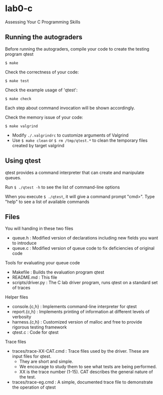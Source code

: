 # lab0-c
Assessing Your C Programming Skills

## Running the autograders

Before running the autograders, compile your code to create the testing program qtest
```shell
$ make
```

Check the correctness of your code:
```shell
$ make test
```

Check the example usage of 'qtest':
```shell
$ make check
```
Each step about command invocation will be shown accordingly.

Check the memory issue of your code:
```shell
$ make valgrind
```

* Modify `./.valgrindrc` to customize arguments of Valgrind
* Use `$ make clean` or `$ rm /tmp/qtest.*` to clean the temporary files created by target valgrind

## Using qtest

qtest provides a command interpreter that can create and manipulate queues.

Run `$ ./qtest -h` to see the list of command-line options

When you execute `$ ./qtest`, it will give a command prompt "cmd>".  Type
"help" to see a list of available commands

## Files

You will handing in these two files
* queue.h : Modified version of declarations including new fields you want to introduce
* queue.c : Modified version of queue code to fix deficiencies of original code

Tools for evaluating your queue code
* Makefile : Builds the evaluation program qtest
* README.md : This file
* scripts/driver.py : The C lab driver program, runs qtest on a standard set of traces

Helper files
* console.{c,h} : Implements command-line interpreter for qtest
* report.{c,h} : Implements printing of information at different levels of verbosity
* harness.{c,h} : Customized version of malloc and free to provide rigorous testing framework
* qtest.c : Code for qtest

Trace files
* traces/trace-XX-CAT.cmd : Trace files used by the driver.  These are input files for qtest.
  * They are short and simple.
  * We encourage to study them to see what tests are being performed.
  * XX is the trace number (1-15).  CAT describes the general nature of the test.
* traces/trace-eg.cmd : A simple, documented trace file to demonstrate the operation of qtest
